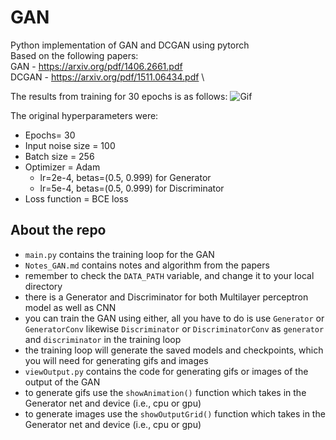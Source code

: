 # GAN
Python implementation of GAN and DCGAN using pytorch\
Based on the following papers:\
GAN - https://arxiv.org/pdf/1406.2661.pdf \
DCGAN - https://arxiv.org/pdf/1511.06434.pdf \

The results from training for 30 epochs is as follows:
![Gif](./Images/anim2.gif)

The original hyperparameters were:
* Epochs= 30
* Input noise size = 100
* Batch size = 256
* Optimizer = Adam
  * lr=2e-4, betas=(0.5, 0.999) for Generator
  * lr=5e-4, betas=(0.5, 0.999) for Discriminator
* Loss function = BCE loss

## About the repo
* ```main.py``` contains the training loop for the GAN
* ```Notes_GAN.md``` contains notes and algorithm from the papers
* remember to check the ```DATA_PATH``` variable, and change it to your local directory
* there is a Generator and Discriminator for both Multilayer perceptron model as well as CNN
* you can train the GAN using either, all you have to do is use ```Generator``` or ```GeneratorConv``` likewise ```Discriminator``` or ```DiscriminatorConv``` as ```generator``` and ```discriminator``` in the training loop
* the training loop will generate the saved models and checkpoints, which you will need for generating gifs and images
* ```viewOutput.py``` contains the code for generating gifs or images of the output of the GAN
* to generate gifs use the ```showAnimation()``` function which takes in the Generator net and device (i.e., cpu or gpu)
* to generate images use the ```showOutputGrid()``` function which takes in the Generator net and device (i.e., cpu or gpu)
